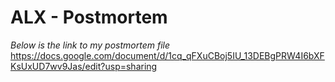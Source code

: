 # ALX - Postmortem
*Below is the link to my postmortem file*
https://docs.google.com/document/d/1cq_qFXuCBoj5IU_13DEBgPRW4I6bXFKsUxUD7wv9Jas/edit?usp=sharing
